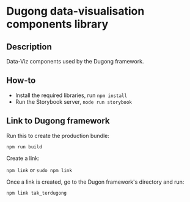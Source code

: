 # Dugong data-visualisation components library

## Description

Data-Viz components used by the Dugong framework.

## How-to

* Install the required libraries, run `npm install`
* Run the Storybook server, `node run storybook`

## Link to Dugong framework

Run this to create the production bundle:

`npm run build`

Create a link:

`npm link` or `sudo npm link`

Once a link is created, go to the Dugon framework's directory and run:

`npm link tak_terdugong`